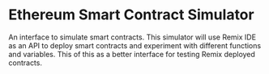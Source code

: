# Ethereum Smart Contract Simulator
An interface to simulate smart contracts. This simulator will use Remix IDE as an API to deploy smart contracts and experiment with different functions and variables. This of this as a better interface for testing Remix deployed contracts.
